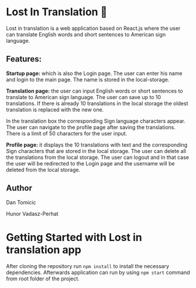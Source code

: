 # Lost In Translation :notebook_with_decorative_cover:

Lost in translation is a web application based on React.js where the user can translate English words and short sentences to American sign language.

## Features:

<b>Startup page:</b> which is also the Login page. The user can enter his name and login to the main page. The name is stored in the local-storage.

<b>Translation page:</b> the user can input English words or short sentences to translate to American sign language. The user can save up to 10 translations. If there is already 10 translations in the local storage the oldest translation is replaced with the new one. 

In the translation box the corresponding Sign language characters appear. The user can navigate to the profile page after saving the translations. There is a limit of 50 characters for the user input.

<b>Profile page:</b> it displays the 10 translations with text and the corresponding Sign characters that are stored in the local storage. The user can delete all the translations from the local storage. The user can logout and in that case the user will be redirected to the Login page and the username will be deleted from the local storage.

## Author
Dan Tomicic

Hunor Vadasz-Perhat

# Getting Started with Lost in translation app

After cloning the repository run `npm install` to install the necessary dependencies. 
Afterwards application can run by using `npm start` command from root folder of the project.




